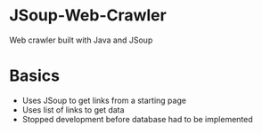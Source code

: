 # JSoup-Web-Crawler
Web crawler built with Java and JSoup

# Basics
- Uses JSoup to get links from a starting page
- Uses list of links to get data
- Stopped development before database had to be implemented
